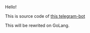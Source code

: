 Hello!

This is source code of [this telegram-bot](t.me/abiturient_helpr_bot)

This will be rewrited on GoLang.